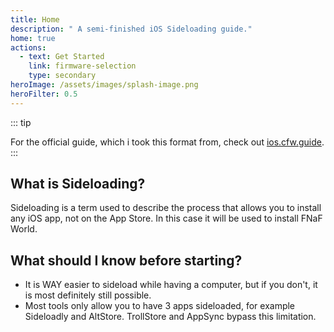 ```yaml
---
title: Home
description: " A semi-finished iOS Sideloading guide."
home: true
actions:
  - text: Get Started
    link: firmware-selection
    type: secondary
heroImage: /assets/images/splash-image.png
heroFilter: 0.5
---
```


::: tip


For the official guide, which i took this format from, check out [ios.cfw.guide](https://ios.cfw.guide).
:::

## What is Sideloading?

Sideloading is a term used to describe the process that allows you to install any iOS app, not on the App Store. In this case it will be used to install FNaF World.


## What should I know before starting?


- It is WAY easier to sideload while having a computer, but if you don't, it is most definitely still possible.
- Most tools only allow you to have 3 apps sideloaded, for example Sideloadly and AltStore. TrollStore and AppSync bypass this limitation.
